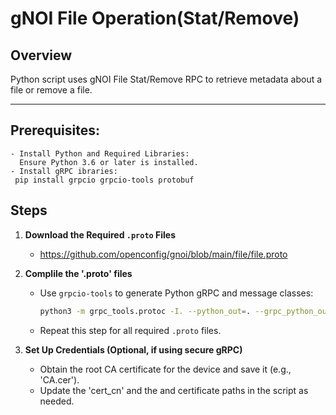 # gNOI File Operation(Stat/Remove)

## Overview

Python script uses gNOI File Stat/Remove RPC to retrieve metadata about a file or remove a file.

---


## Prerequisites:
	- Install Python and Required Libraries:
      Ensure Python 3.6 or later is installed.
	- Install gRPC ibraries:
     pip install grpcio grpcio-tools protobuf

## Steps

1. **Download the Required `.proto` Files**
   - https://github.com/openconfig/gnoi/blob/main/file/file.proto
2. **Complile the '.proto' files**
   - Use `grpcio-tools` to generate Python gRPC and message classes:
     ```bash
     python3 -m grpc_tools.protoc -I. --python_out=. --grpc_python_out=. github.com/openconfig/gnoi/os.proto
     ```
   - Repeat this step for all required `.proto` files.


3. **Set Up Credentials (Optional, if using secure gRPC)**
	- Obtain the root CA certificate for the device and save it (e.g., 'CA.cer').
    - Update the 'cert_cn' and the and certificate paths in the script as needed.


